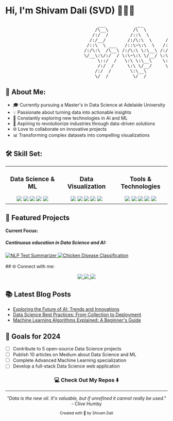 # Hi, I'm Shivam Dali (SVD) 👨‍💻🚀

<pre>
                                  ___           ___           ___       ___       ___     
                                 /\__\         /\  \         /\__\     /\__\     /\  \    
                                /:/  /        /::\  \       /:/  /    /:/  /    /::\  \   
                               /:/__/        /:/\:\  \     /:/  /    /:/  /    /:/\:\  \  
                              /::\  \ ___   /::\~\:\  \   /:/  /    /:/  /    /:/  \:\  \ 
                             /:/\:\  /\__\ /:/\:\ \:\__\ /:/__/    /:/__/    /:/__/ \:\__\
                             \/__\:\/:/  / \:\~\:\ \/__/ \:\  \    \:\  \    \:\  \ /:/  /
                                  \::/  /   \:\ \:\__\    \:\  \    \:\  \    \:\  /:/  / 
                                  /:/  /     \:\ \/__/     \:\  \    \:\  \    \:\/:/  /  
                                 /:/  /       \:\__\        \:\__\    \:\__\    \::/  /   
                                 \/__/         \/__/         \/__/     \/__/     \/__/    
</pre>

## 🧠 About Me:

- 🎓 Currently pursuing a Master's in Data Science at Adelaide University
- 💡 Passionate about turning data into actionable insights
- 🌟 Constantly exploring new technologies in AI and ML
- 🚀 Aspiring to revolutionize industries through data-driven solutions
- 🌐 Love to collaborate on innovative projects
- 📊 Transforming complex datasets into compelling visualizations

## 🛠 Skill Set:

<table>
  <tr>
    <td valign="top" width="33%">
      <h3 align="center">Data Science & ML</h3>
      <div align="center">
        <img src="https://img.shields.io/badge/-Python-3776AB?style=flat&logo=Python&logoColor=white" />
        <img src="https://img.shields.io/badge/-Pandas-150458?style=flat&logo=pandas&logoColor=white" />
        <img src="https://img.shields.io/badge/-NumPy-013243?style=flat&logo=numpy&logoColor=white" />
        <img src="https://img.shields.io/badge/-Scikit%20Learn-F7931E?style=flat&logo=scikit-learn&logoColor=white" />
        <img src="https://img.shields.io/badge/-TensorFlow-FF6F00?style=flat&logo=TensorFlow&logoColor=white" />
      </div>
    </td>
    <td valign="top" width="33%">
      <h3 align="center">Data Visualization</h3>
      <div align="center">
        <img src="https://img.shields.io/badge/-Matplotlib-11557c?style=flat" />
        <img src="https://img.shields.io/badge/-Seaborn-3776AB?style=flat" />
        <img src="https://img.shields.io/badge/-Plotly-3F4F75?style=flat&logo=plotly&logoColor=white" />
        <img src="https://img.shields.io/badge/-Tableau-E97627?style=flat&logo=Tableau&logoColor=white" />
        <img src="https://img.shields.io/badge/-Power%20BI-F2C811?style=flat&logo=Power-BI&logoColor=black" />
      </div>
    </td>
    <td valign="top" width="33%">
      <h3 align="center">Tools & Technologies</h3>
      <div align="center">
        <img src="https://img.shields.io/badge/-Git-F05032?style=flat&logo=git&logoColor=white" />
        <img src="https://img.shields.io/badge/-Docker-2496ED?style=flat&logo=docker&logoColor=white" />
        <img src="https://img.shields.io/badge/-SQL-4479A1?style=flat&logo=MySQL&logoColor=white" />
        <img src="https://img.shields.io/badge/-Jupyter-F37626?style=flat&logo=Jupyter&logoColor=white" />
        <img src="https://img.shields.io/badge/-VS%20Code-007ACC?style=flat&logo=visual-studio-code&logoColor=white" />
      </div>
    </td>
  </tr>
</table>

## 🚀 Featured Projects

#### Current Focus:
##### Continuous education in Data Science and AI:

 

  
  <a href="https://github.com/svdexe/NLP_TextSummarizer">
    <img src="https://github-readme-stats.vercel.app/api/pin/?username=svdexe&repo=NLP_TextSummarizer&theme=nord" alt="NLP Text Summarizer">
  </a>

  <a href="https://github.com/svdexe/Chicken_Disease_Classification">
    <img src="https://github-readme-stats.vercel.app/api/pin/?username=svdexe&repo=Chicken_Disease_Classification&theme=nord" alt="Chicken Disease Classification">
  </a>
  
  <!-- You can add more project cards here as needed -->
</div>

<br>

<br>
## 🌐 Connect with me:
<p align="center">
  <a href="https://www.linkedin.com/in/shivam-dali-86b0a1201/" target="_blank">
    <img src="https://img.shields.io/badge/-Shivam%20Dali-0077B5?style=for-the-badge&logo=Linkedin&logoColor=white"/>
  </a>
  <a href="https://github.com/svdexe" target="_blank">
    <img src="https://img.shields.io/badge/-svdexe-181717?style=for-the-badge&logo=GitHub&logoColor=white"/>
  </a>
  <a href="https://medium.com/@SVD.exe" target="_blank">
    <img src="https://img.shields.io/badge/-@SVD.exe-12100E?style=for-the-badge&logo=Medium&logoColor=white"/>
  </a>
</p>

## 📚 Latest Blog Posts
<!-- BLOG-POST-LIST:START -->
- [Exploring the Future of AI: Trends and Innovations](https://medium.com/@SVD.exe/exploring-the-future-of-ai-trends-and-innovations)
- [Data Science Best Practices: From Collection to Deployment](https://medium.com/@SVD.exe/data-science-best-practices-from-collection-to-deployment)
- [Machine Learning Algorithms Explained: A Beginner's Guide](https://medium.com/@SVD.exe/machine-learning-algorithms-explained-a-beginners-guide)
<!-- BLOG-POST-LIST:END -->

## 🎯 Goals for 2024
- [ ] Contribute to 5 open-source Data Science projects
- [ ] Publish 10 articles on Medium about Data Science and ML
- [ ] Complete Advanced Machine Learning specialization
- [ ] Develop a full-stack Data Science web application

<h3 align="center">💻 Check Out My Repos ⬇️</h3>

---

<p align="center">
  <i>"Data is the new oil. It's valuable, but if unrefined it cannot really be used."</i>
  <br>
  - Clive Humby
</p>

<p align="center">
  <sub>Created with 🧠 by Shivam Dali</sub>
</p>
